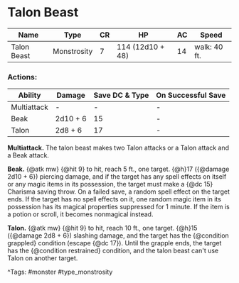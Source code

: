 # Talon Beast

| Name | Type | CR | HP | AC | Speed |
|------|------|----|----|----|-------|
| Talon Beast | Monstrosity | 7 | 114 (12d10 + 48) | 14 | walk: 40 ft. |

### Actions:

| Ability | Damage | Save DC & Type | On Successful Save |
|---------|--------|----------------|--------------------|
| Multiattack | - | - | - |
| Beak | 2d10 + 6 | 15 | - |
| Talon | 2d8 + 6 | 17 | - |


**Multiattack.** The talon beast makes two Talon attacks or a Talon attack and a Beak attack.

**Beak.** {@atk mw} {@hit 9} to hit, reach 5 ft., one target. {@h}17 ({@damage 2d10 + 6}) piercing damage, and if the target has any spell effects on itself or any magic items in its possession, the target must make a {@dc 15} Charisma saving throw. On a failed save, a random spell effect on the target ends. If the target has no spell effects on it, one random magic item in its possession has its magical properties suppressed for 1 minute. If the item is a potion or scroll, it becomes nonmagical instead.

**Talon.** {@atk mw} {@hit 9} to hit, reach 10 ft., one target. {@h}15 ({@damage 2d8 + 6}) slashing damage, and the target has the {@condition grappled} condition (escape {@dc 17}). Until the grapple ends, the target has the {@condition restrained} condition, and the talon beast can't use Talon on another target.

^Tags: #monster #type_monstrosity